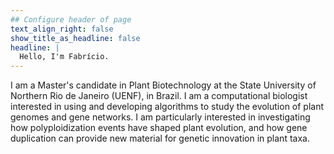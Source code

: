 ```yaml
---
## Configure header of page
text_align_right: false
show_title_as_headline: false
headline: |
  Hello, I'm Fabrício.
---
```


<!-- this is a subheadline -->

I am a Master's candidate in Plant Biotechnology at the State University of Northern Rio de Janeiro (UENF), in Brazil. I am a computational biologist interested in using and developing algorithms to study the evolution of plant genomes and gene networks. I am particularly interested in investigating how polyploidization events have shaped plant evolution, and how gene duplication can provide new material for genetic innovation in plant taxa.

